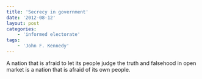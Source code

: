 ```yaml
---
title: 'Secrecy in government'
date: '2012-08-12'
layout: post
categories:
    - 'informed electorate'
tags:
    - 'John F. Kennedy'
---
```


A nation that is afraid to let its people judge the truth and falsehood in open market is a nation that is afraid of its own people.